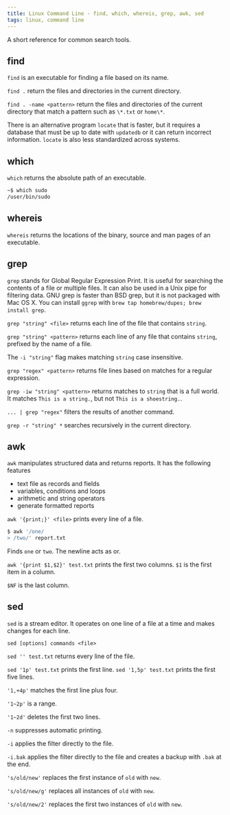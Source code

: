 ```yaml
---
title: Linux Command Line - find, which, whereis, grep, awk, sed
tags: linux, command line
---
```


A short reference for common search tools.

## find

`find` is an executable for finding a file based on its name.

`find .` return the files and directories in the current directory.

`find . -name <pattern>` return the files and directories of the current 
directory that match a pattern such as `\*.txt` or `home\*`.

There is an alternative program `locate` that is faster, but it requires a 
database that must be up to date with `updatedb` or it can return incorrect 
information. `locate` is also less standardized across systems.

## which

`which` returns the absolute path of an executable.

```bash
~$ which sudo
/user/bin/sudo
```

## whereis

`whereis` returns the locations of the binary, source and man pages of an 
executable.

## grep

`grep` stands for Global Regular Expression Print. It is useful for searching 
the contents of a file or multiple files. It can also be used in a Unix pipe 
for filtering data. GNU grep is faster than BSD grep, but it is not packaged 
with Mac OS X. You can install `ggrep` with 
`brew tap homebrew/dupes; brew install grep`.

`grep "string" <file>` returns each line of the file that contains `string`.

`grep "string" <pattern>` returns each line of any file that contains `string`,
prefixed by the name of a file.

The `-i "string"` flag makes matching `string` case insensitive.

`grep "regex" <pattern>` returns file lines based on matches for a regular 
expression.

`grep -iw "string" <pattern>` returns matches to `string` that is a full world.
It matches `This is a string.`, but not `This is a shoestring.`.

`... | grep "regex"` filters the results of another command.

`grep -r "string" *` searches recursively in the current directory.

## awk

`awk` manipulates structured data and returns reports. It has the following 
features

- text file as records and fields
- variables, conditions and loops
- arithmetic and string operators
- generate formatted reports

`awk '{print;}' <file>` prints every line of a file.

```bash
$ awk '/one/
> /two/' report.txt
```

Finds `one` or `two`. The newline acts as or.

`awk '{print $1,$2}' test.txt` prints the first two columns. `$1` is the first 
item in a column.

`$NF` is the last column.

## sed

`sed` is a stream editor. It operates on one line of a file at a time and makes 
changes for each line.

`sed [options] commands <file>`

`sed '' test.txt` returns every line of the file.

`sed '1p' test.txt` prints the first line. `sed '1,5p' test.txt` prints the 
first five lines.

`'1,+4p'` matches the first line plus four.

`'1~2p'` is a range.

`'1~2d'` deletes the first two lines.

`-n` suppresses automatic printing.

`-i` applies the filter directly to the file.

`-i.bak` applies the filter directly to the file and creates a backup with `.bak`
at the end.

`'s/old/new'` replaces the first instance of `old` with `new`.

`'s/old/new/g'` replaces all instances of `old` with `new`.

`'s/old/new/2'` replaces the first two instances of `old` with `new`.
